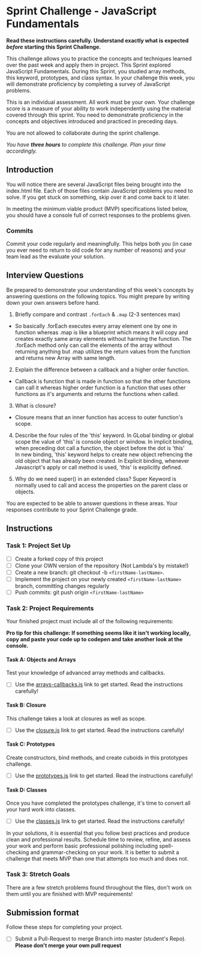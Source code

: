 # Sprint Challenge - JavaScript Fundamentals

**Read these instructions carefully. Understand exactly what is expected _before_ starting this Sprint Challenge.**

This challenge allows you to practice the concepts and techniques learned over the past week and apply them in project. This Sprint explored JavaScript Fundamentals. During this Sprint, you studied array methods, this keyword, prototypes, and class syntax. In your challenge this week, you will demonstrate proficiency by completing a survey of JavaScript problems.

This is an individual assessment. All work must be your own. Your challenge score is a measure of your ability to work independently using the material covered through this sprint. You need to demonstrate proficiency in the concepts and objectives introduced and practiced in preceding days.

You are not allowed to collaborate during the sprint challenge.

_You have **three hours** to complete this challenge. Plan your time accordingly._

## Introduction

You will notice there are several JavaScript files being brought into the index.html file. Each of those files contain JavaScript problems you need to solve. If you get stuck on something, skip over it and come back to it later.

In meeting the minimum viable product (MVP) specifications listed below, you should have a console full of correct responses to the problems given.

### Commits

Commit your code regularly and meaningfully. This helps both you (in case you ever need to return to old code for any number of reasons) and your team lead as the evaluate your solution.

## Interview Questions

Be prepared to demonstrate your understanding of this week's concepts by answering questions on the following topics. You might prepare by writing down your own answers before hand.

1. Briefly compare and contrast `.forEach` & `.map` (2-3 sentences max)

- So basically .forEach executes every array element one by one in function whereas .map is like a blueprint which means it will copy and creates exactly same array elements without harming the function. The .forEach method only can call the elements of the array without returning anything but .map utilizes the return values from the function and returns new Array with same length.

2. Explain the difference between a callback and a higher order function.

- Callback is function that is made in function so that the other functions can call it whereas higher order function is a function that uses other functions as it's arguments and returns the functions when called.

3. What is closure?

- Closure means that an inner function has access to outer function's scope.

4. Describe the four rules of the 'this' keyword.
   In GLobal binding or global scope the value of 'this' is console object or window.
   In implicit binding, when preceding dot call a function, the object before the dot is 'this'  
   In new binding, 'this' keyword helps to create new object refrencing the old object that has already been created.
   In Explicit binding, whenever Javascript's apply or call method is used, 'this' is explicitly defined.

5. Why do we need super() in an extended class?
   Super Keyword is normally used to call and access the properties on the parent class or objects.

You are expected to be able to answer questions in these areas. Your responses contribute to your Sprint Challenge grade.

## Instructions

### Task 1: Project Set Up

- [ ] Create a forked copy of this project
- [ ] Clone your OWN version of the repository (Not Lambda's by mistake!)
- [ ] Create a new branch: git checkout -b `<firstName-lastName>`.
- [ ] Implement the project on your newly created `<firstName-lastName>` branch, committing changes regularly
- [ ] Push commits: git push origin `<firstName-lastName>`

### Task 2: Project Requirements

Your finished project must include all of the following requirements:

**Pro tip for this challenge: If something seems like it isn't working locally, copy and paste your code up to codepen and take another look at the console.**

#### Task A: Objects and Arrays

Test your knowledge of advanced array methods and callbacks.

- [ ] Use the [arrays-callbacks.js](challenges/arrays-callbacks.js) link to get started. Read the instructions carefully!

#### Task B: Closure

This challenge takes a look at closures as well as scope.

- [ ] Use the [closure.js](challenges/closure.js) link to get started. Read the instructions carefully!

#### Task C: Prototypes

Create constructors, bind methods, and create cuboids in this prototypes challenge.

- [ ] Use the [prototypes.js](challenges/prototypes.js) link to get started. Read the instructions carefully!

#### Task D: Classes

Once you have completed the prototypes challenge, it's time to convert all your hard work into classes.

- [ ] Use the [classes.js](challenges/classes.js) link to get started. Read the instructions carefully!

In your solutions, it is essential that you follow best practices and produce clean and professional results. Schedule time to review, refine, and assess your work and perform basic professional polishing including spell-checking and grammar-checking on your work. It is better to submit a challenge that meets MVP than one that attempts too much and does not.

### Task 3: Stretch Goals

There are a few stretch problems found throughout the files, don't work on them until you are finished with MVP requirements!

## Submission format

Follow these steps for completing your project.

- [ ] Submit a Pull-Request to merge <firstName-lastName> Branch into master (student's Repo). **Please don't merge your own pull request**
